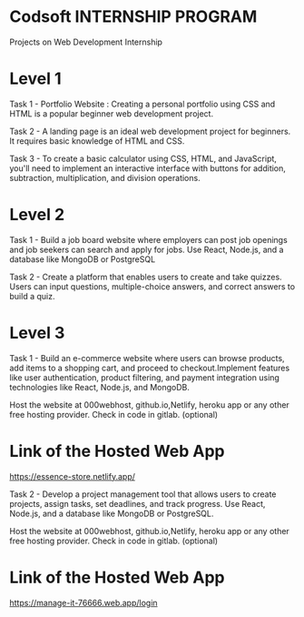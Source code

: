# Codsoft INTERNSHIP PROGRAM

Projects on Web Development Internship

# Level 1

Task 1 - Portfolio Website : Creating a personal portfolio using CSS and HTML is a popular beginner web development project.

Task 2 - A landing page is an ideal web development project for beginners. It requires basic
knowledge of HTML and CSS.

Task 3 - To create a basic calculator using CSS, HTML, and JavaScript, you'll need to implement an interactive interface with 
buttons for addition, subtraction, multiplication, and division operations.

# Level 2 

Task 1 - Build a job board website where employers can post job openings and job seekers can search and apply for jobs. Use React,
Node.js, and a database like MongoDB or PostgreSQL

Task 2 - Create a platform that enables users to create and take quizzes. Users can input questions, multiple-choice answers, and 
correct answers to build a quiz.

# Level 3 

Task 1 - Build an e-commerce website where users can browse products, add items to a shopping cart, and proceed to checkout.Implement 
features like user authentication, product filtering, and payment integration using technologies like React, Node.js, and MongoDB.


Host the website at 000webhost, github.io,Netlify, heroku app or any other free hosting provider. Check in code in gitlab. (optional)

# Link of the Hosted Web App 
https://essence-store.netlify.app/


Task 2 - Develop a project management tool that allows users to create projects, assign tasks, set deadlines, and track progress.
Use React, Node.js, and a database like MongoDB or PostgreSQL.

Host the website at 000webhost, github.io,Netlify, heroku app or any other free hosting provider. Check in code in gitlab. (optional)

# Link of the Hosted Web App
https://manage-it-76666.web.app/login
